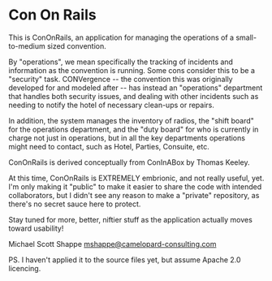 # Con On Rails

This is ConOnRails, an application for managing the operations of a small-to-medium sized convention.

By "operations", we mean specifically the tracking of incidents and information as the convention is running. Some cons consider this to be a "security" task. CONVergence -- the convention this was originally developed for and modeled after -- has instead an "operations" department that handles both security issues, and dealing with other incidents such as needing to notify the hotel of necessary clean-ups or repairs. 
 
In addition, the system manages the inventory of radios, the "shift board" for the operations department, and the "duty board" for who is currently in charge not just in operations, but in all the key departments operations might need to contact, such as Hotel, Parties, Consuite, etc.

ConOnRails is derived conceptually from ConInABox by Thomas Keeley.

At this time, ConOnRails is EXTREMELY embrionic, and not really useful, yet. I'm only making it "public" to make it easier to share the code with intended collaborators, but I didn't see any reason to make a "private" repository, as there's no secret sauce here to protect.

Stay tuned for more, better, niftier stuff as the application actually moves toward usability!

Michael Scott Shappe
<mshappe@camelopard-consulting.com>

PS. I haven't applied it to the source files yet, but assume Apache 2.0 licencing.


